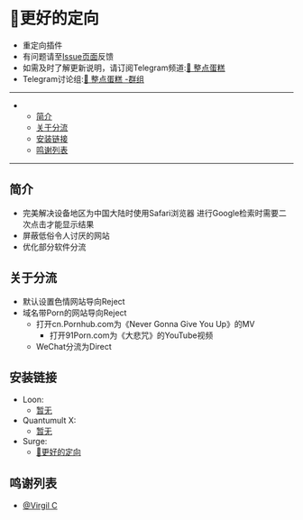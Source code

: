 # 🎾更好的定向
  * 重定向插件
  * 有问题请至[Issue页面](https://github.com/dhawudh/Beta-GoogleVC/issues)反馈
  * 如需及时了解更新说明，请订阅Telegram频道:[🍰 整点蛋糕](https://t.me/dangaonie)
  * Telegram讨论组:[🍰 整点蛋糕 -群组](https://t.me/danggao)

---

-
  - [简介](#简介)
  - [关于分流](#关于分流)
  - [安装链接](#安装链接)
  - [鸣谢列表](#鸣谢列表)

---
## 简介
  * 完美解决设备地区为中国大陆时使用Safari浏览器
    进行Google检索时需要二次点击才能显示结果
  * 屏蔽低俗令人讨厌的网站  
  * 优化部分软件分流  

## 关于分流
  * 默认设置色情网站导向Reject
  * 域名带Porn的网站导向Reject
    * 打开cn.Pornhub.com为《Never Gonna Give You Up》的MV
      * 打开91Porn.com为《大悲咒》的YouTube视频
    * WeChat分流为Direct


## 安装链接
  * Loon:
    * [暂无]()
  * Quantumult X:
    * [暂无]()
  * Surge:
    * [🎾更好的定向](./Beta?raw=true "Beat")


## 鸣谢列表
  * [@Virgil C](https://github.com/VirgilClyne)
